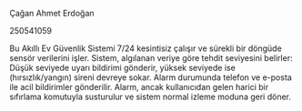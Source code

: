 Çağan Ahmet Erdoğan

250541059

Bu Akıllı Ev Güvenlik Sistemi 7/24 kesintisiz çalışır ve sürekli bir döngüde sensör verilerini işler. Sistem, algılanan veriye göre tehdit seviyesini belirler: Düşük seviyede uyarı bildirimi gönderir, yüksek seviyede ise (hırsızlık/yangın) sireni devreye sokar. Alarm durumunda telefon ve e-posta ile acil bildirimler gönderilir. Alarm, ancak kullanıcıdan gelen harici bir sıfırlama komutuyla susturulur ve sistem normal izleme moduna geri döner.
